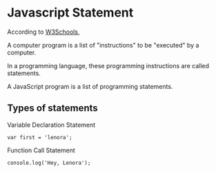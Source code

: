 # Javascript Statement

According to [W3Schools](https://www.w3schools.com/js/js_statements.asp),

A computer program is a list of "instructions" to be "executed" by a computer.

In a programming language, these programming instructions are called statements.

A JavaScript program is a list of programming statements.

## Types of statements

Variable Declaration Statement

``` var first = 'lenora'; ```

Function Call Statement

``` console.log('Hey, Lenora'); ```




